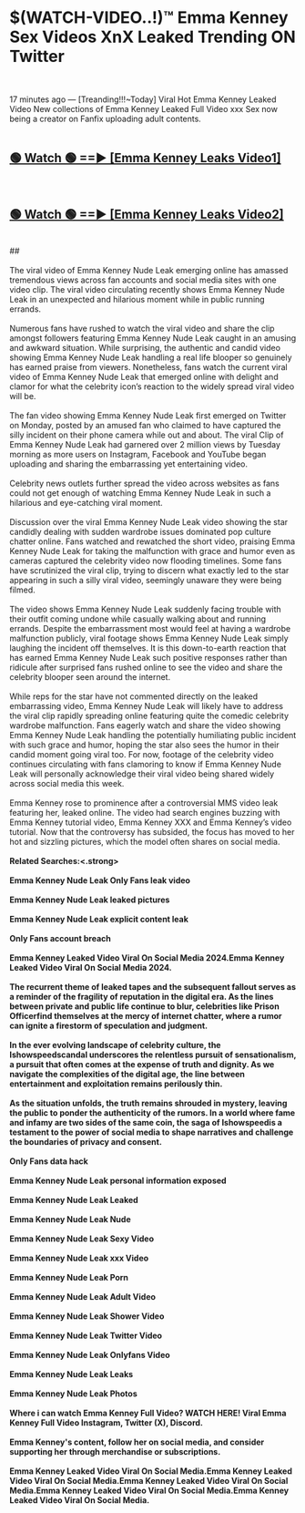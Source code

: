 # $(WATCH-VIDEO..!)™ Emma Kenney Sex Videos XnX Leaked Trending ON Twitter<br>
<br>

17 minutes ago — [Treanding!!!~Today] Viral Hot Emma Kenney Leaked Video New collections of Emma Kenney Leaked Full Video xxx Sex now being a creator on Fanfix uploading adult contents.
<br>
 <br>

##  <a href="https://best2vid.blogspot.com?title=Emma_Kenney">🟢 Watch 🟢 ==► [Emma Kenney Leaks Video1]</a><br>
  <br>

##  <a href="https://best2vid.blogspot.com?title=Emma_Kenney">🟢 Watch 🟢 ==► [Emma Kenney Leaks Video2]</a><br>
  <br>
  ##
  <br>
  <br>
The viral video of Emma Kenney Nude Leak emerging online has amassed tremendous views across fan accounts and social media sites with one video clip. The viral video circulating recently shows Emma Kenney Nude Leak in an unexpected and hilarious moment while in public running errands.
<br><br>
Numerous fans have rushed to watch the viral video and share the clip amongst followers featuring Emma Kenney Nude Leak caught in an amusing and awkward situation. While surprising, the authentic and candid video showing Emma Kenney Nude Leak handling a real life blooper so genuinely has earned praise from viewers. Nonetheless, fans watch the current viral video of Emma Kenney Nude Leak that emerged online with delight and clamor for what the celebrity icon’s reaction to the widely spread viral video will be.
<br><br>
The fan video showing Emma Kenney Nude Leak first emerged on Twitter on Monday, posted by an amused fan who claimed to have captured the silly incident on their phone camera while out and about. The viral Clip of Emma Kenney Nude Leak had garnered over 2 million views by Tuesday morning as more users on Instagram, Facebook and YouTube began uploading and sharing the embarrassing yet entertaining video.
<br><br>
Celebrity news outlets further spread the video across websites as fans could not get enough of watching Emma Kenney Nude Leak in such a hilarious and eye-catching viral moment.
<br><br>
Discussion over the viral Emma Kenney Nude Leak video showing the star candidly dealing with sudden wardrobe issues dominated pop culture chatter online. Fans watched and rewatched the short video, praising Emma Kenney Nude Leak for taking the malfunction with grace and humor even as cameras captured the celebrity video now flooding timelines. Some fans have scrutinized the viral clip, trying to discern what exactly led to the star appearing in such a silly viral video, seemingly unaware they were being filmed.
<br><br>
The video shows Emma Kenney Nude Leak suddenly facing trouble with their outfit coming undone while casually walking about and running errands. Despite the embarrassment most would feel at having a wardrobe malfunction publicly, viral footage shows Emma Kenney Nude Leak simply laughing the incident off themselves. It is this down-to-earth reaction that has earned Emma Kenney Nude Leak such positive responses rather than ridicule after surprised fans rushed online to see the video and share the celebrity blooper seen around the internet.
<br><br>
While reps for the star have not commented directly on the leaked embarrassing video, Emma Kenney Nude Leak will likely have to address the viral clip rapidly spreading online featuring quite the comedic celebrity wardrobe malfunction. Fans eagerly watch and share the video showing Emma Kenney Nude Leak handling the potentially humiliating public incident with such grace and humor, hoping the star also sees the humor in their candid moment going viral too. For now, footage of the celebrity video continues circulating with fans clamoring to know if Emma Kenney Nude Leak will personally acknowledge their viral video being shared widely across social media this week.
<br><br>
Emma Kenney rose to prominence after a controversial MMS video leak featuring her, leaked online. The video had search engines buzzing with Emma Kenney tutorial video, Emma Kenney XXX and Emma Kenney’s video tutorial. Now that the controversy has subsided, the focus has moved to her hot and sizzling pictures, which the model often shares on social media.
<br><br>
<strong>Related Searches:<.strong>
<br><br>
Emma Kenney Nude Leak Only Fans leak video
<br><br>
Emma Kenney Nude Leak leaked pictures
<br><br>
Emma Kenney Nude Leak explicit content leak
<br><br>
Only Fans account breach
<br><br>
Emma Kenney Leaked Video Viral On Social Media 2024.Emma Kenney Leaked Video Viral On Social Media 2024.
<br><br>
The recurrent theme of leaked tapes and the subsequent fallout serves as a reminder of the fragility of reputation in the digital era. As the lines between private and public life continue to blur, celebrities like Prison Officerfind themselves at the mercy of internet chatter, where a rumor can ignite a firestorm of speculation and judgment.
<br><br>
In the ever evolving landscape of celebrity culture, the Ishowspeedscandal underscores the relentless pursuit of sensationalism, a pursuit that often comes at the expense of truth and dignity. As we navigate the complexities of the digital age, the line between entertainment and exploitation remains perilously thin.
<br><br>
As the situation unfolds, the truth remains shrouded in mystery, leaving the public to ponder the authenticity of the rumors. In a world where fame and infamy are two sides of the same coin, the saga of Ishowspeedis a testament to the power of social media to shape narratives and challenge the boundaries of privacy and consent.
<br><br>
Only Fans data hack
<br><br>
Emma Kenney Nude Leak personal information exposed
<br><br>
Emma Kenney Nude Leak Leaked
<br><br>
Emma Kenney Nude Leak Nude
<br><br>
Emma Kenney Nude Leak Sexy Video
<br><br>
Emma Kenney Nude Leak xxx Video
<br><br>
Emma Kenney Nude Leak Porn
<br><br>
Emma Kenney Nude Leak Adult Video
<br><br>
Emma Kenney Nude Leak Shower Video
<br><br>
Emma Kenney Nude Leak Twitter Video
<br><br>
Emma Kenney Nude Leak Onlyfans Video
<br><br>
Emma Kenney Nude Leak Leaks
<br><br>
Emma Kenney Nude Leak Photos
<br><br>
Where i can watch Emma Kenney Full Video? WATCH HERE! Viral Emma Kenney Full Video Instagram, Twitter (X), Discord.
<br><br>
Emma Kenney's content, follow her on social media, and consider supporting her through merchandise or subscriptions.
<br><br>
Emma Kenney Leaked Video Viral On Social Media.Emma Kenney Leaked Video Viral On Social Media.Emma Kenney Leaked Video Viral On Social Media.Emma Kenney Leaked Video Viral On Social Media.Emma Kenney Leaked Video Viral On Social Media.